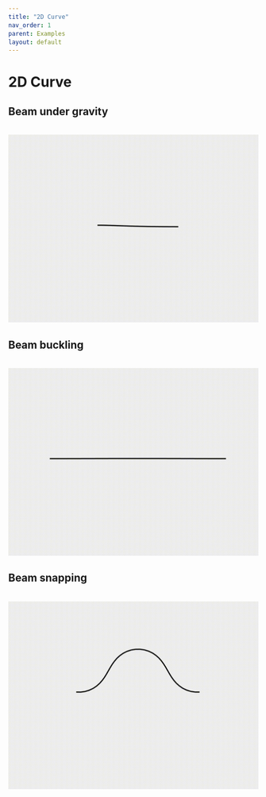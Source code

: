 ```yaml
---
title: "2D Curve"
nav_order: 1
parent: Examples
layout: default
---
```


# 2D Curve

## Beam under gravity
<br/><img src='assets/videos/beam_1.gif' width="600">

## Beam buckling 
<br/><img src='assets/videos/beam_2.gif' width="600">

## Beam snapping 
<br/><img src='assets/videos/beam_3.gif' width="600">
